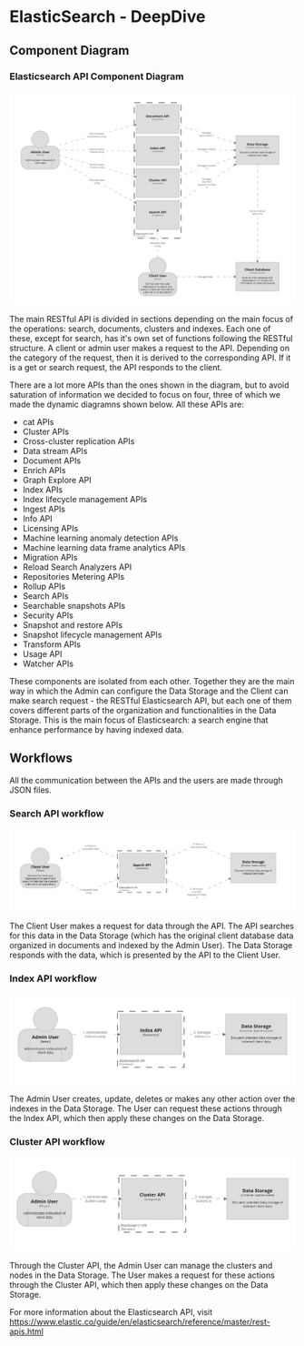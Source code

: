 # ElasticSearch - DeepDive

## Component Diagram

### Elasticsearch API Component Diagram

![Elasticsearch API Component Diagram](./assets/ComponentDiagram.PNG)

The main RESTful API is divided in sections depending on the main focus of the operations: search, documents, clusters and indexes. Each one of these, except for search, has it's own set of functions following the RESTful structure. A client or admin user makes a request to the API. Depending on the category of the request, then it is derived to the corresponding API. If it is a get or search request, the API responds to the client.

There are a lot more APIs than the ones shown in the diagram, but to avoid saturation of information we decided to focus on four, three of which we made the dynamic diagramns shown below. All these APIs are:

+ cat APIs
+ Cluster APIs
+ Cross-cluster replication APIs
+ Data stream APIs
+ Document APIs
+ Enrich APIs
+ Graph Explore API
+ Index APIs
+ Index lifecycle management APIs
+ Ingest APIs
+ Info API
+ Licensing APIs
+ Machine learning anomaly detection APIs
+ Machine learning data frame analytics APIs
+ Migration APIs
+ Reload Search Analyzers API
+ Repositories Metering APIs
+ Rollup APIs
+ Search APIs
+ Searchable snapshots APIs
+ Security APIs
+ Snapshot and restore APIs
+ Snapshot lifecycle management APIs
+ Transform APIs
+ Usage API
+ Watcher APIs

These components are isolated from each other. Together they are the main way in which the Admin can configure the Data Storage and the Client can make search request - the RESTful Elasticsearch API, but each one of them covers different parts of the organization and functionalities in the Data Storage. This is the main focus of Elasticsearch: a search engine that enhance performance by having indexed data. 

## Workflows

All the communication between the APIs and the users are made through JSON files.

### Search API workflow

![Search API workflow](./assets/SearchWorkflow.PNG)

The Client User makes a request for data through the API. The API searches for this data in the Data Storage (which has the original client database data organized in documents and indexed by the Admin User). The Data Storage responds with the data, which is presented by the API to the Client User.

### Index API workflow

![Index API workflow](./assets/IndexWorkflow.PNG)

The Admin User creates, update, deletes or makes any other action over the indexes in the Data Storage. The User can request these actions through the Index API, which then apply these changes on the Data Storage.

### Cluster API workflow

![Cluster API workflow](./assets/ClusterWorkflow.PNG)

Through the Cluster API, the Admin User can manage the clusters and nodes in the Data Storage. The User makes a request for these actions through the Cluster API, which then apply these changes on the Data Storage.

For more information about the Elasticsearch API, visit https://www.elastic.co/guide/en/elasticsearch/reference/master/rest-apis.html
